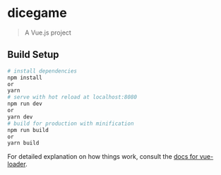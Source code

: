 # dicegame

> A Vue.js project

## Build Setup

``` bash
# install dependencies
npm install
or
yarn
# serve with hot reload at localhost:8080
npm run dev
or
yarn dev
# build for production with minification
npm run build
or
yarn build
```

For detailed explanation on how things work, consult the [docs for vue-loader](http://vuejs.github.io/vue-loader).
